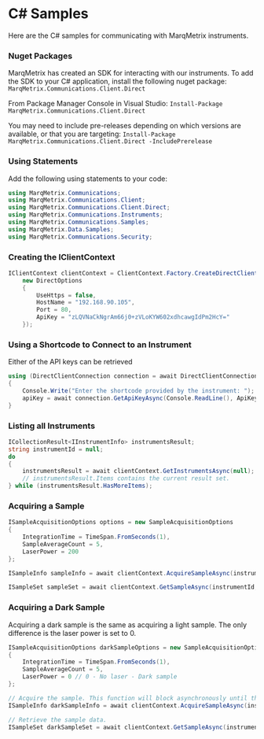 # C# Samples
Here are the C# samples for communicating with MarqMetrix instruments.

### Nuget Packages
MarqMetrix has created an SDK for interacting with our instruments. To add the SDK to your C# application, install the following nuget package: `MarqMetrix.Communications.Client.Direct`

From Package Manager Console in Visual Studio: `Install-Package MarqMetrix.Communications.Client.Direct`

You may need to include pre-releases depending on which versions are available, or that you are targeting: `Install-Package MarqMetrix.Communications.Client.Direct -IncludePrerelease`

### Using Statements
Add the following using statements to your code:

```C#
using MarqMetrix.Communications;
using MarqMetrix.Communications.Client;
using MarqMetrix.Communications.Client.Direct;
using MarqMetrix.Communications.Instruments;
using MarqMetrix.Communications.Samples;
using MarqMetrix.Data.Samples;
using MarqMetrix.Communications.Security;
```

### Creating the IClientContext
```C#
IClientContext clientContext = ClientContext.Factory.CreateDirectClientContext(
	new DirectOptions
	{
	    UseHttps = false,
	    HostName = "192.168.90.105",
	    Port = 80,
	    ApiKey = "zLQVNaCkNgrAm66j0+zVLoKYW602xdhcawgIdPm2HcY="
	});
```

### Using a Shortcode to Connect to an Instrument
Either of the API keys can be retrieved

```C#
using (DirectClientConnection connection = await DirectClientConnection.RequestShortCodeAsync(host, port, useHttps))
{    
    Console.Write("Enter the shortcode provided by the instrument: ");
    apiKey = await connection.GetApiKeyAsync(Console.ReadLine(), ApiKeyType.Primary);
}
```

### Listing all Instruments
```C#
ICollectionResult<IInstrumentInfo> instrumentsResult;
string instrumentId = null;
do
{
    instrumentsResult = await clientContext.GetInstrumentsAsync(null);
    // instrumentsResult.Items contains the current result set.
} while (instrumentsResult.HasMoreItems);
```

### Acquiring a Sample
```C#
ISampleAcquisitionOptions options = new SampleAcquisitionOptions
{
    IntegrationTime = TimeSpan.FromSeconds(1),
    SampleAverageCount = 5,
    LaserPower = 200
};

ISampleInfo sampleInfo = await clientContext.AcquireSampleAsync(instrumentId, options);

ISampleSet sampleSet = await clientContext.GetSampleAsync(instrumentId, sampleInfo.Id);
```

### Acquiring a Dark Sample
Acquiring a dark sample is the same as acquiring a light sample. The only difference is the laser power is set to 0.

```C#
ISampleAcquisitionOptions darkSampleOptions = new SampleAcquisitionOptions
{
    IntegrationTime = TimeSpan.FromSeconds(1),
    SampleAverageCount = 5,
    LaserPower = 0 // 0 - No laser - Dark sample
};

// Acquire the sample. This function will block asynchronously until the sample has been acquired.
ISampleInfo darkSampleInfo = await clientContext.AcquireSampleAsync(instrumentId, darkSampleOptions);

// Retrieve the sample data.
ISampleSet darkSampleSet = await clientContext.GetSampleAsync(instrumentId, darkSampleInfo.Id);
```